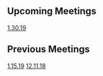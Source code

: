 ## Upcoming Meetings

[1.30.19](1-30-19.html)

## Previous Meetings

[1.15.19](1-15-19.html)
[12.11.18](12-11-18.html)

